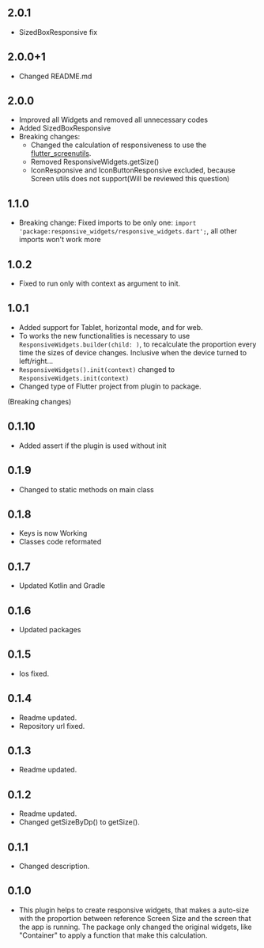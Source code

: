 ## 2.0.1
- SizedBoxResponsive fix

## 2.0.0+1
- Changed README.md

## 2.0.0
- Improved all Widgets and removed all unnecessary codes
- Added SizedBoxResponsive
- Breaking changes:
    - Changed the calculation of responsiveness to use the [flutter_screenutils](https://pub.dev/packages/flutter_screenutil).
    - Removed ResponsiveWidgets.getSize()
    - IconResponsive and IconButtonResponsive excluded, because Screen utils does not support(Will be reviewed this question)


## 1.1.0
- Breaking change:
    Fixed imports to be only one: `import 'package:responsive_widgets/responsive_widgets.dart';`, all other imports 
    won't work more

## 1.0.2
- Fixed to run only with context as argument to init.

## 1.0.1
- Added support for Tablet, horizontal mode, and for web.
- To works the new functionalities is necessary to use `ResponsiveWidgets.builder(child: )`, to recalculate the proportion
every time the sizes of device changes. Inclusive when the device turned to left/right...
- `ResponsiveWidgets().init(context)` changed to `ResponsiveWidgets.init(context)`
- Changed type of Flutter project from plugin to package.

(Breaking changes)

## 0.1.10
- Added assert if the plugin is used without init

## 0.1.9
- Changed to static methods on main class

## 0.1.8
- Keys is now Working
- Classes code reformated

## 0.1.7
- Updated Kotlin and Gradle

## 0.1.6
- Updated packages

## 0.1.5
- Ios fixed.

## 0.1.4
- Readme updated.
- Repository url fixed.

## 0.1.3
- Readme updated.

## 0.1.2
- Readme updated.
- Changed getSizeByDp() to getSize().

## 0.1.1
- Changed description.

## 0.1.0
- This plugin helps to create responsive widgets, that makes a auto-size with the proportion between reference Screen Size and the screen that the app is running. The package only changed the original widgets, like "Container" to apply a function that make this calculation.